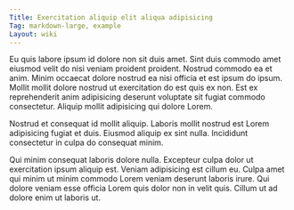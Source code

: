 ```yaml
---
Title: Exercitation aliquip elit aliqua adipisicing
Tag: markdown-large, example
Layout: wiki
---
```

Eu quis labore ipsum id dolore non sit duis amet. Sint duis commodo amet eiusmod velit do nisi veniam proident proident. Nostrud commodo ea et anim. Minim occaecat dolore nostrud ea nisi officia et est ipsum do ipsum. Mollit mollit dolore nostrud ut exercitation do est quis ex non. Est ex reprehenderit anim adipisicing deserunt voluptate sit fugiat commodo consectetur. Aliquip mollit adipisicing qui dolore Lorem.

Nostrud et consequat id mollit aliquip. Laboris mollit nostrud est Lorem adipisicing fugiat et duis. Eiusmod aliquip ex sint nulla. Incididunt consectetur in culpa do consequat minim.

Qui minim consequat laboris dolore nulla. Excepteur culpa dolor ut exercitation ipsum aliquip est. Veniam adipisicing est cillum eu. Culpa amet qui minim ut minim commodo Lorem veniam deserunt laboris irure. Qui dolore veniam esse officia Lorem quis dolor non in velit quis. Cillum ut ad dolore enim ut laboris ut.